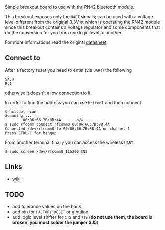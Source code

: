 Simple breakout board to use with the RN42 bluetooth module.

This breakout exposes only the ``UART`` signals; can be used
with a voltage level different from the original 3.3V at which
is operating the RN42 module since this breakout contains a
voltage regulator and some components that do the conversion
for you from one logic level to another.

For more informations read the original [datasheet](0900766b811a8f51.pdf).

## Connect to

After a factory reset you need to enter (via ``UART``) the following

```
SA,0
R,1
```

otherwise it doesn't allow connection to it.

In order to find the address you can use ``hcitool`` and then connect

```
$ hcitool scan
Scanning ...
        00:06:66:7B:8B:4A       n/a
$ sudo rfcomm connect rfcomm0 00:06:66:7B:8B:4A
Connected /dev/rfcomm0 to 00:06:66:7B:8B:4A on channel 1
Press CTRL-C for hangup
```

From another terminal finally you can access the wireless ``UART``

```
$ sudo screen /dev/rfcomm0 115200 8N1
```

## Links

 - [wiki](https://eewiki.net/display/Wireless/Getting+Started+with+RN42+Bluetooth+Module)

## TODO

 - add tolerance values on the back
 - add pin for ``FACTORY_RESET`` or a button
 - add logic level shifter for ``CTS`` and ``RTS`` (**do not use them, the board is broken, you must solder the jumper SJ5**)
